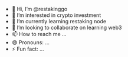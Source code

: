 - 👋 Hi, I’m @restakinggo
- 👀 I’m interested in crypto investment
- 🌱 I’m currently learning restaking node
- 💞️ I’m looking to collaborate on learning web3
- 📫 How to reach me ...
- 😄 Pronouns: ...
- ⚡ Fun fact: ...

<!---
restakinggo/restakinggo is a ✨ special ✨ repository because its `README.md` (this file) appears on your GitHub profile.
You can click the Preview link to take a look at your changes.
--->

